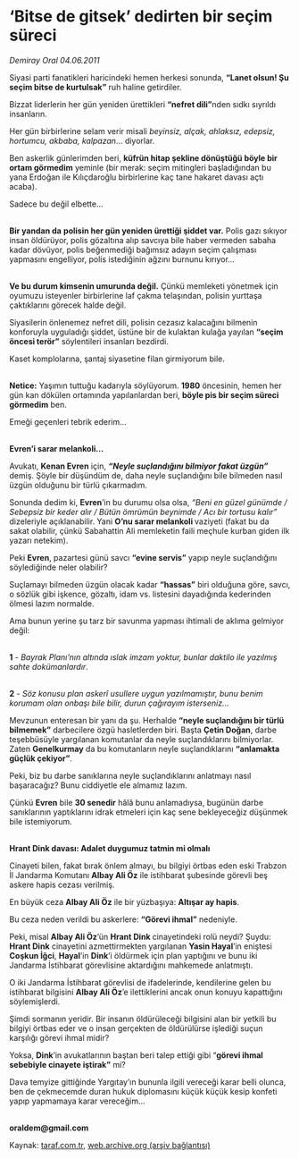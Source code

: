 # ‘Bitse de gitsek’ dedirten bir seçim süreci

*Demiray Oral 04.06.2011*

<div class="yazi"><p>Siyasi parti fanatikleri haricindeki hemen herkesi sonunda, <b>“Lanet olsun! Şu seçim bitse de kurtulsak”</b> ruh haline getirdiler.</p>
<p>Bizzat liderlerin her gün yeniden ürettikleri <b>“nefret dili”</b>nden sıdkı sıyrıldı insanların.</p>
<p>Her gün birbirlerine selam verir misali <i>beyinsiz, alçak, ahlaksız, edepsiz, hortumcu, akbaba, kalpazan</i>... diyorlar.</p>
<p>Ben askerlik günlerimden beri, <b>küfrün hitap şekline dönüştüğü böyle bir ortam görmedim</b> yeminle (bir merak: seçim mitingleri başladığından bu yana Erdoğan ile Kılıçdaroğlu birbirlerine kaç tane hakaret davası açtı acaba).</p>
<p>Sadece bu değil elbette...</p>
<p><b><br/>Bir yandan da</b> <b>polisin her gün yeniden ürettiği şiddet var.</b> Polis gazı sıkıyor insan öldürüyor, polis gözaltına alıp savcıya bile haber vermeden sabaha kadar dövüyor, polis beğenmediği bağımsız adayın seçim çalışması yapmasını engelliyor, polis istediğinin ağzını burnunu kırıyor...</p>
<p><b><br/>Ve bu durum kimsenin umurunda değil.</b> Çünkü memleketi yönetmek için oyumuzu isteyenler birbirlerine laf çakma telaşından, polisin yurttaşa çaktıklarını görecek halde değil.</p>
<p>Siyasilerin önlenemez nefret dili, polisin cezasız kalacağını bilmenin konforuyla uyguladığı şiddet, üstüne bir de kulaktan kulağa yayılan <b>“seçim öncesi terör”</b> söylentileri insanları bezdirdi.</p>
<p>Kaset komplolarına, şantaj siyasetine filan girmiyorum bile.</p>
<p><b><br/>Netice:</b> Yaşımın tuttuğu kadarıyla söylüyorum. <b>1980</b> öncesinin, hemen her gün kan dökülen ortamında yapılanlardan beri, <b>böyle pis bir seçim süreci görmedim</b> ben.</p>
<p>Emeği geçenleri tebrik ederim...</p>
<p><b><br/>Evren’i sarar melankoli...</b></p>
<p>Avukatı, <b>Kenan Evren</b> için, <b><i>“Neyle suçlandığını bilmiyor fakat üzgün”</i></b> demiş. Şöyle bir düşündüm de, daha neyle suçlandığını bile bilmeden nasıl üzgün olduğunu bir türlü çıkarmadım.</p>
<p>Sonunda dedim ki, <b>Evren</b>’in bu durumu olsa olsa, <i>“Beni en güzel günümde / Sebepsiz bir keder alır / Bütün ömrümün beynimde / Acı bir tortusu kalır”</i> dizeleriyle açıklanabilir. Yani <b>O’nu sarar melankoli </b>vaziyeti (fakat bu da sakat olabilir, çünkü Sabahattin Ali memleketin faili meçhule kurban giden ilk yazarı netekim). </p>
<p>Peki <b>Evren</b>, pazartesi günü savcı <b>“evine servis”</b> yapıp neyle suçlandığını söylediğinde neler olabilir?</p>
<p>Suçlamayı bilmeden üzgün olacak kadar <b>“hassas”</b> biri olduğuna göre, savcı, o sözlük gibi işkence, gözaltı, idam vs. listesini dayadığında kederinden ölmesi lazım normalde.</p>
<p>Ama bunun yerine şu tarz bir savunma yapması ihtimali de aklıma gelmiyor değil: </p>
<p><b><br/>1</b> - <i>Bayrak Planı’nın altında ıslak imzam yoktur, bunlar daktilo ile yazılmış sahte dokümanlardır</i>.</p>
<p><b><br/>2</b> - <i>Söz konusu plan askerî usullere uygun yazılmamıştır, bunu benim korumam olan onbaşı bile bilir, durun çağırayım isterseniz...</i> </p>
<p>Mevzunun enteresan bir yanı da şu. Herhalde <b>“neyle suçlandığını bir türlü bilmemek”</b> darbecilere özgü hasletlerden biri. Başta <b>Çetin Doğan</b>, darbe teşebbüsüyle yargılanan komutanlar da neyle suçlandıklarını bilmiyorlar. Zaten <b>Genelkurmay</b> da bu komutanların neyle suçlandıklarını <b>“anlamakta güçlük çekiyor”</b>.</p>
<p>Peki, biz bu darbe sanıklarına neyle suçlandıklarını anlatmayı nasıl başaracağız? Bunu ciddiyetle ele almamız lazım.</p>
<p>Çünkü <b>Evren</b> bile <b>30 senedir</b> hâlâ bunu anlamadıysa, bugünün darbe sanıklarının yaptıklarını idrak etmeleri için kaç sene bekleyeceğiz düşünmek bile istemiyorum.</p>
<p><b><br/>Hrant Dink davası: Adalet duygumuz tatmin mi olmalı</b></p>
<p>Cinayeti bilen, fakat bırak önlem almayı, bu bilgiyi örtbas eden eski Trabzon İl Jandarma Komutanı <b>Albay Ali Öz</b> ile istihbarat şubesinde görevli beş askere hapis cezası verilmiş.</p>
<p>En büyük ceza <b>Albay Ali Öz</b> ile bir yüzbaşıya: <b>Altışar ay hapis</b>. </p>
<p>Bu ceza neden verildi bu askerlere: <b>“Görevi ihmal”</b> nedeniyle.</p>
<p>Peki, misal <b>Albay Ali Öz</b>’ün <b>Hrant Dink </b>cinayetindeki rolü neydi? Şuydu: <b>Hrant Dink</b> cinayetini azmettirmekten yargılanan <b>Yasin Hayal</b>’in eniştesi <b>Coşkun İğci</b>, <b>Hayal</b>’in <b>Dink</b>’i öldürmek için plan yaptığını ve bunu iki Jandarma İstihbarat görevlisine aktardığını mahkemede anlatmıştı.</p>
<p>O iki Jandarma İstihbarat görevlisi de ifadelerinde, kendilerine gelen bu istihbarat bilgisini <b>Albay Ali Öz</b>’e ilettiklerini ancak onun konuyu kapattığını söylemişlerdi.</p>
<p>Şimdi sormanın yeridir. Bir insanın öldürüleceği bilgisini alan bir yetkili bu bilgiyi örtbas eder ve o insan gerçekten de öldürülürse işlediği suçun karşılığı görevi ihmal midir?</p>
<p>Yoksa, <b>Dink</b>’in avukatlarının baştan beri talep ettiği gibi “<b>görevi ihmal sebebiyle cinayete iştirak”</b> mi?</p>
<p>Dava temyize gittiğinde Yargıtay’ın bununla ilgili vereceği karar belli olunca, ben de çekmecemde duran hukuk diplomasını küçük küçük kesip konfeti yapıp yapmamaya karar vereceğim...</p>
<p><b><br/>oraldem@gmail.com</b></p>
</div>

Kaynak: [taraf.com.tr](http://www.taraf.com.tr/demiray-oral/makale-bitse-de-gitsek-dedirten-bir-secim-sureci.htm), [web.archive.org (arşiv bağlantısı)](http://web.archive.org/web/20131102172607/http://www.taraf.com.tr/demiray-oral/makale-bitse-de-gitsek-dedirten-bir-secim-sureci.htm)
